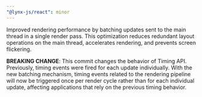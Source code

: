 ```yaml
---
"@lynx-js/react": minor
---
```


Improved rendering performance by batching updates sent to the main thread in a single render pass. This optimization reduces redundant layout operations on the main thread, accelerates rendering, and prevents screen flickering.

**BREAKING CHANGE**: This commit changes the behavior of Timing API. Previously, timing events were fired for each update individually. With the new batching mechanism, timing events related to the rendering pipeline will now be triggered once per render cycle rather than for each individual update, affecting applications that rely on the previous timing behavior.
